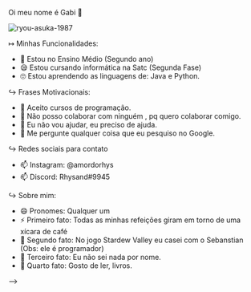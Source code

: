Oi meu nome é Gabi 👋


![ryou-asuka-1987](https://user-images.githubusercontent.com/106177061/182225578-e8ea0eda-23e9-487b-bfb3-c2d9bbae9ecb.gif)



  ↦ Minhas Funcionalidades:

- 🔭 Estou no Ensino Médio (Segundo ano)
- 😪 Estou cursando informática na Satc (Segunda Fase)
- 🙄 Estou aprendendo as linguagens de: Java e Python.

↪ Frases Motivacionais: 

- 🐄 Aceito cursos de programação. 
- 👯 Não posso colaborar com ninguém , pq quero colaborar comigo.
- 🤔 Eu não vou ajudar, eu preciso de ajuda.
- 💬 Me pergunte qualquer coisa que eu pesquiso no Google.

↪ Redes sociais para contato

- 📫 Instagram: @amordorhys
- 📫 Discord: Rhysand#9945

↪ Sobre mim:

- 😄 Pronomes: Qualquer um
- ⚡ Primeiro fato: Todas as minhas refeições giram em torno de uma xícara de café
- 🥺 Segundo fato: No jogo Stardew Valley eu casei com o Sebanstian (Obs: ele é programador) 
- 🤡 Terceiro fato: Eu não sei nada por nome. 
- 🥱 Quarto fato: Gosto de ler, livros.

-->
